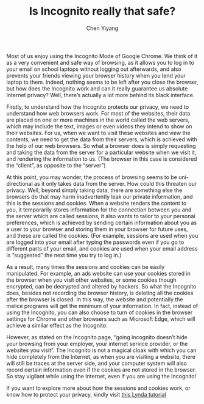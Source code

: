 ﻿---
title: Is Incognito really that safe?
categories: article
tags: internet security
author: Chen Yiyang
image: "/assets/img/2018-07-13-is-incognito-really-safe-preview.jpg"
---
 
Most of us enjoy using the Incognito Mode of Google Chrome. We think of it as a very convenient and safe way of browsing, as it allows you to log in to your email on school laptops without logging out afterwards, and also prevents your friends viewing your browser history when you lend your laptop to them. Indeed, nothing seems to be left after you close the browser, but how does the Incognito work and can it really guarantee us absolute Internet privacy? Well, there’s actually a lot more behind its black interface.

Firstly, to understand how the Incognito protects our privacy, we need to understand how web browsers work. For most of the websites, their data are placed on one or more machines in the world called the web servers, which may include the text, images or even videos they intend to show on their websites. For us, when we want to visit these websites and view the contents, we need to get the data from their servers, which is achieved with the help of our web browsers. So what a browser does is simply requesting and taking the data from the server for a particular website when we visit it, and rendering the information to us. (The browser in this case is considered the “client”, as opposite to the “server”)

At this point, you may wonder, the process of browsing seems to be uni-directional as it only takes data from the server. How could this threaten our privacy. Well, beyond simply taking data, there are something else the browsers do that may harm inadvertently leak our private information, and this is the sessions and cookies.  When a website renders the content to you, it temporarily stores information for the connection between you and the server which are called sessions, it also wants to tailor to your personal preferences, which is achieved by sending certain information about you as a user to your browser and storing them in your browser for future uses, and these are called the cookies. (For example, sessions are used when you are logged into your email after typing the passwords even if you go to different parts of your email, and cookies are used when your email address is “suggested” the next time you try to log in.)

As a result, many times the sessions and cookies can be easily manipulated. For example, an ads website can use your cookies stored in the browser when you visit other websites, or some cookies though encrypted, can be decrypted and altered by hackers. So what the Incognito does, besides not recording the browser history, is deleting all the cookies after the browser is closed. In this way, the website and potentially the malice programs will get the minimum of your information. In fact, instead of using the Incognito, you can also choose to turn of cookies in the browser settings for Chrome and other browsers such as Microsoft Edge, which will achieve a similar effect as the Incognito.

However, as stated on the Incognito page, “going incognito doesn’t hide your browsing from your employer, your internet service provider, or the websites you visit”. The Incognito is not a magical cloak with which you can hide completely from the Internet, as when you are visiting a website, there will still be traces at the server side, and your computer system will also record certain information even if the cookies are not stored in the browser. So stay vigilant while using the Internet, even if you are using the Incognito!


If you want to explore more about how the sessions and cookies work, or know how to protect your privacy, kindly visit [this Lynda tutorial](https://www.lynda.com/CISSP-tutorials/Malicious-add-ons/557997/612003-4.html)